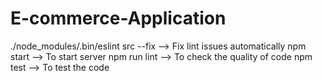 # E-commerce-Application
./node_modules/.bin/eslint src --fix          --> Fix lint issues automatically
npm start  --> To start server
npm run lint --> To check the quality of code
npm test --> To test the code


